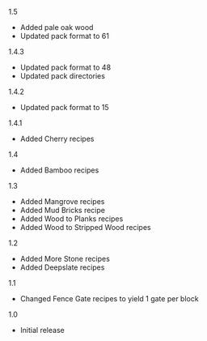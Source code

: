 1.5
- Added pale oak wood
- Updated pack format to 61

1.4.3
- Updated pack format to 48
- Updated pack directories

1.4.2
- Updated pack format to 15

1.4.1
- Added Cherry recipes

1.4
- Added Bamboo recipes

1.3
- Added Mangrove recipes
- Added Mud Bricks recipe
- Added Wood to Planks recipes
- Added Wood to Stripped Wood recipes

1.2
- Added More Stone recipes
- Added Deepslate recipes

1.1
- Changed Fence Gate recipes to yield 1 gate per block

1.0
- Initial release